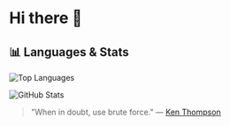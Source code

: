 # Hi there 👋

## 📊 Languages & Stats

![Top Languages](https://github-readme-stats.vercel.app/api/top-langs/?username=g8rdier&layout=compact&theme=dark&hide_border=true)

![GitHub Stats](https://github-readme-stats.vercel.app/api?username=g8rdier&show_icons=true&theme=dark&hide_border=true)

> "When in doubt, use brute force." — [Ken Thompson](https://en.wikipedia.org/wiki/Ken_Thompson)
